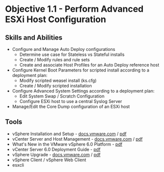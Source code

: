 # Objective 1.1 - Perform Advanced ESXi Host Configuration
## Skills and Abilities
* Configure and Manage Auto Deploy configurations
    * Determine use case for Stateless vs Stateful installs
    * Create / Modify rules and rule sets
    * Create and associate Host Profiles for an Auto Deploy reference host
* Configure Kernel Boot Parameters for scripted install according to a deployment plan:
    * Modify scripted weasel install (ks.cfg)
    * Create / Modify scripted installation
* Configure Advanced System Settings according to a deployment plan:
    * Edit System Swap / Scratch Configuration
    * Configure ESXi host to use a central Syslog Server
* Manage/Edit the Core Dump configuration of an ESXi host


## Tools
* vSphere Installation and Setup - [docs.vmware.com](https://docs.vmware.com/en/VMware-vSphere/6.0/com.vmware.vsphere.install.doc/GUID-7C9A1E23-7FCD-4295-9CB1-C932F2423C63.html) / [pdf](https://docs.vmware.com/en/VMware-vSphere/6.0/vsphere-esxi-vcenter-server-602-installation-setup-guide.pdf)
* vCenter Server and Host Management - [docs.vmware.com](https://docs.vmware.com/en/VMware-vSphere/6.0/com.vmware.vsphere.vcenterhost.doc/GUID-3B5AF2B1-C534-4426-B97A-D14019A8010F.html) / [pdf](https://docs.vmware.com/en/VMware-vSphere/6.0/vsphere-esxi-vcenter-server-602-host-management-guide.pdf)
* What's New in the VMware vSphere 6.0 Platform - [pdf](https://www.vmware.com/files/pdf/vsphere/VMware-vSphere-Platform-Whats-New.pdf)
* vCenter Server 6.0 Deployment Guide - [pdf](https://www.vmware.com/content/dam/digitalmarketing/vmware/en/pdf/techpaper/vmware-vcenter-server6-deployment-guide-white-paper.pdf)
* vSphere Upgrade - [docs.vmware.com](https://docs.vmware.com/en/VMware-vSphere/6.0/com.vmware.vsphere.upgrade.doc/GUID-18B7B4BB-C24A-49CD-AE76-13285157B29F.html) / [pdf](https://docs.vmware.com/en/VMware-vSphere/6.0/vsphere-esxi-vcenter-server-602-upgrade-guide.pdf)
* vSphere Client / vSphere Web Client
* esxcli